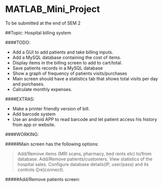 # MATLAB_Mini_Project
To be submitted at the end of SEM 2

##Topic: Hospital billing system

####TODO:

- Add a GUI to add patients and take billing inputs.
- Add a MySQL database containing the cost of items.
-  Display items in the billing screen to add to cart/total.
- Save patients records in a MySQL database
- Show a graph of frequency of patients visits/purchases
- Main screen should have a statistics tab that shows total visits per day and purchases.
- Calculate monthly expenses.

####EXTRAS:

- Make a printer friendly version of bill.
- Add barcode system 
- Use an android APP to read barcode and let patient access his history from app or website.

####WORKING:

#####Main screen has the following options:
>	Add/Remove items (MRI scans, pharmacy, bed rents etc) to/from database.
>	Add/Remove patients/customers.
>	View statistics of the hospital sales.
>	Configure database details(IP, user/pass) and its controls ([re]connect).

#####Add/Remove patients screen: